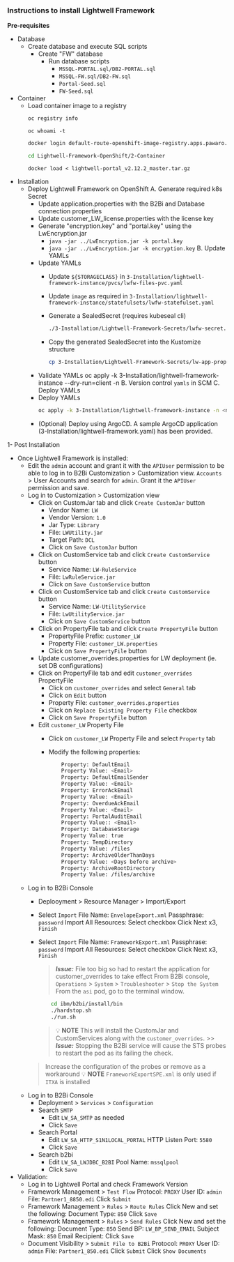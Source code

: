 
### Instructions to install Lightwell Framework


**Pre-requisites**
- Database
    - Create database and execute SQL scripts
        - Create "FW" database
            - Run database scripts
                - `MSSQL-PORTAL.sql/DB2-PORTAL.sql`
                - `MSSQL-FW.sql/DB2-FW.sql`
                - `Portal-Seed.sql`
                - `FW-Seed.sql`
- Container
    - Load container image to a registry
      ```bash
      oc registry info
      ```          
      ```
      oc whoami -t
      ```      
      ```bash          
      docker login default-route-openshift-image-registry.apps.pawaro.eastus.aroapp.io
      ```
      ```bash
      cd Lightwell-Framework-OpenShift/2-Container
      ```  
      ```docker
      docker load < lightwell-portal_v2.12.2_master.tar.gz
      ```
 -  Installation
    - Deploy Lightwell Framework on OpenShift
    A. Generate required k8s Secret
        - Update application.properties with the B2Bi and Database connection properties
        - Update customer_LW_license.properties with the license key
        - Generate "encryption.key" and "portal.key" using the LwEncryption.jar
            - `java -jar ../LwEncryption.jar -k portal.key`
            - `java -jar ../LwEncryption.jar -k encryption.key`
    B. Update YAMLs
        - Update YAMLs
            - Update `${STORAGECLASS}` in `3-Installation/lightwell-framework-instance/pvcs/lwfw-files-pvc.yaml`
            - Update `image` as required in `3-Installation/lightwell-framework-instance/statefulsets/lwfw-statefulset.yaml`
            - Generate a SealedSecret (requires kubeseal cli)
                 ```bash
                 ./3-Installation/Lightwell-Framework-Secrets/lwfw-secret.sh
                 ```              

            - Copy the generated SealedSecret into the Kustomize structure
              ```bash  
              cp 3-Installation/Lightwell-Framework-Secrets/lw-app-prop.yaml 3-Installation/lightwell-framework-instance/secrets/lw-app-prop.yaml
              ```
        - Validate YAMLs
            oc apply -k 3-Installation/lightwell-framework-instance --dry-run=client -n <namespace>
    B. Version control `yamls` in SCM
    C. Deploy YAMLs
        - Deploy YAMLs
            ```bash
            oc apply -k 3-Installation/lightwell-framework-instance -n <namespace>
            ```
        - (Optional) Deploy using ArgoCD.  A sample ArgoCD application (3-Installation/lightwell-framework.yaml) has been provided.

1- Post Installation
- Once Lightwell Framework is installed:
    - Edit the `admin` account and grant it with the `APIUser` permission to be able to log in to B2Bi Customization > Customization view.
        `Accounts` > User Accounts and search for `admin`.
        Grant it the `APIUser` permission and save.
    - Log in to Customization > Customization view
        - Click on CustomJar tab and click `Create CustomJar` button
            - Vendor Name: `LW`
            - Vendor Version: `1.0`
            - Jar Type: `Library`
            - File: `LWUtility.jar`
            - Target Path: `DCL`
            - Click on `Save CustomJar` button
        - Click on CustomService tab and click `Create CustomService` button
            - Service Name: `LW-RuleService`
            - File: `LwRuleService.jar`
            - Click on `Save CustomService` button
        - Click on CustomService tab and click `Create CustomService` button
            - Service Name: `LW-UtilityService`
            - File: `LwUtilityService.jar`
            - Click on `Save CustomService` button
        - Click on PropertyFile tab and click `Create PropertyFile` button
            - PropertyFile Prefix: `customer_LW`
            - Property File: `customer_LW.properties`
            - Click on `Save PropertyFile` button
        - Update customer_overrides.properties for LW deployment (ie. set DB configurations)
        - Click on PropertyFile tab and edit `customer_overrides` PropertyFile
            - Click on `customer_overrides` and select `General` tab
            - Click on `Edit` button
            - Property File: `customer_overrides.properties`
            - Click on `Replace Existing Property File` checkbox
            - Click on `Save PropertyFile` button
        - Edit `customer_LW` Property File
            - Click on `customer_LW` Property File and select `Property` tab
            - Modify the following properties:
               
                ```bash
                    Property: DefaultEmail
                    Property Value: <Email>
                    Property: DefaultEmailSender
                    Property Value: <Email>
                    Property: ErrorAckEmail
                    Property Value: <Email>
                    Property: OverdueAckEmail
                    Property Value: <Email>
                    Property: PortalAuditEmail
                    Property Value:: <Email>
                    Property: DatabaseStorage
                    Property Value: true
                    Property: TempDirectory
                    Property Value: /files
                    Property: ArchiveOlderThanDays
                    Property Value: <Days before archive>
                    Property: ArchiveRootDirectory
                    Property Value: /files/archive
                ```
    - Log in to B2Bi Console
        - Deplooyment > Resource Manager > Import/Export
        - Select `Import`
            File Name: `EnvelopeExport.xml`
            Passphrase: `password`
            Import All Resources: Select checkbox
            Click Next x3, `Finish`
        - Select `Import`
            File Name: `FrameworkExport.xml`
            Passphrase: `password`
            Import All Resources: Select checkbox
            Click Next x3, `Finish`
            > ***Issue:*** File too big so had to restart the application for customer_overrides to take effect
                From B2Bi console, `Operations` > `System` > `Troubleshooter` > `Stop the System`
                From the `asi` pod, go to the terminal window.
                    
            ```bash
                cd ibm/b2bi/install/bin
                ./hardstop.sh
                ./run.sh
            ```
            >  💡 **NOTE**
            > This will install the CustomJar and CustomServices along with the `customer_overrides`.
                >> ***Issue:*** Stopping the B2Bi service will cause the STS probes to restart the pod as its failing the check.
        > Increase the configuration of the probes or remove as a workaround
        >  💡 **NOTE** `FrameworkExportSPE.xml` is only used if `ITXA` is installed
    - Log in to B2Bi Console
        - Deployment > `Services` > `Configuration`
        - Search `SMTP`
            - Edit `LW_SA_SMTP` as needed
            - Click `Save`
        - Search Portal
            - Edit `LW_SA_HTTP_S1N1LOCAL_PORTAL`
                HTTP Listen Port: `5580`
            - Click `Save`
        - Search b2bi
            - Edit `LW_SA_LWJDBC_B2BI`
                Pool Name: `mssqlpool`
            - Click `Save`
- Validation:
    - Log in to Lightwell Portal and check Framework Version
    - Framework Management > `Test Flow`
        Protocol: `PROXY`
        User ID: `admin`
        File: `Partner1_8850.edi`
        Click `Submit`
    - Framework Management > `Rules` > `Route Rules`
        Click New and set the following:
            Document Type: `850`
            Click `Save`
    - Framework Management > `Rules` > `Send Rules`
        Click New and set the following:
            Document Type: `850`
            Send BP: `LW_BP_SEND_EMAIL`
            Subject Mask: `850`
            Email Recipient: <Email>
            Click `Save`
    - Document Visibility > `Submit File to B2Bi`
        Protocol: `PROXY`
        User ID: `admin`
        File: `Partner1_850.edi`
        Click `Submit`
        Click `Show Documents`